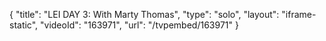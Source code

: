 {
    "title": "LEI DAY 3: With Marty Thomas",
    "type": "solo",
    "layout": "iframe-static",
    "videoId": "163971",
    "url": "\/tvpembed\/163971"
}